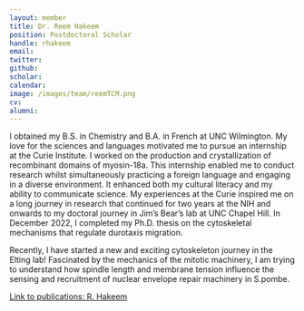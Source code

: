 ```yaml
---
layout: member
title: Dr. Reem Hakeem
position: Postdoctoral Scholar
handle: rhakeem
email:
twitter:
github:
scholar:
calendar:
image: /images/team/reemTCM.png
cv:
alumni: 
---
```



I obtained my B.S. in Chemistry and B.A. in French at UNC Wilmington. My love for the  sciences and languages motivated me to pursue an internship at the Curie Institute. I worked on the production and crystallization of recombinant domains of myosin-18a. This internship 
enabled me to conduct research whilst simultaneously practicing a foreign language and engaging in a diverse environment. It enhanced both my cultural literacy and my ability to  communicate science. My experiences at the Curie inspired me on a long journey in research 
that continued for two years at the NIH and onwards to my doctoral journey in Jim’s Bear’s lab at UNC Chapel Hill. In December 2022, I completed my Ph.D. thesis on the cytoskeletal mechanisms that regulate durotaxis migration. 

Recently, I have started a new and exciting cytoskeleton journey in the Elting lab! Fascinated by the mechanics of the mitotic machinery, I am trying to understand how spindle length and  membrane tension influence the sensing and recruitment of nuclear envelope repair machinery in S.pombe. 

<a href = 'https://pubmed.ncbi.nlm.nih.gov/?term=Hakeem%2C+RM&sort=date'>Link to publications: R. Hakeem</a>